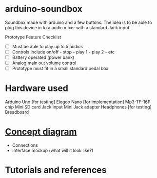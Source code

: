 # arduino-soundbox
Soundbox made with arduino and a few buttons.
The idea is to be able to plug this device in to a audio mixer with a standard Jack input.

Prototype Feature Checklist
- [ ] Must be able to play up to 5 audios
- [ ] Controls include on/off - stop - play 1 - play 2 - etc
- [ ] Battery operated (power bank)
- [ ] Analog main out volume control
- [ ] Prototype must fit in a small standard pedal box

# Hardware used
Arduino Uno [for testing]
Elegoo Nano [for implementation]
Mp3-TF-16P chip
Mini SD card
Jack input
Mini Jack adapter
Headphones [for testing]
Breadboard

# [Concept diagram](https://docs.google.com/presentation/d/1TSMCU0Ji_UdNjPMKvDiqeqO9e1h_qei8uIA-jY_7CQk/edit#slide=id.p)
- Connections
- Interface mockup (what will it look like?)

# Tutorials and references
